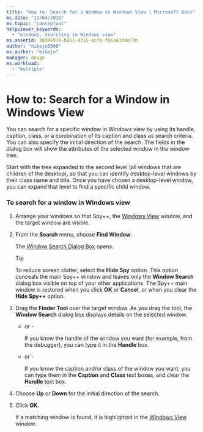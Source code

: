 ```yaml
---
title: "How to: Search for a Window in Windows View | Microsoft Docs"
ms.date: "11/04/2016"
ms.topic: "conceptual"
helpviewer_keywords: 
  - "windows, searching in Windows view"
ms.assetid: 30306970-b861-4315-acf8-f86a43d4e73b
author: "mikejo5000"
ms.author: "mikejo"
manager: douge
ms.workload: 
  - "multiple"
---
```

# How to: Search for a Window in Windows View
You can search for a specific window in Windows view by using its handle, caption, class, or a combination of its caption and class as search criteria. You can also specify the initial direction of the search. The fields in the dialog box will show the attributes of the selected window in the window tree.  
  
 Start with the tree expanded to the second level (all windows that are children of the desktop), so that you can identify desktop-level windows by their class name and title. Once you have chosen a desktop-level window, you can expand that level to find a specific child window.  
  
### To search for a window in Windows view  
  
1. Arrange your windows so that Spy++, the [Windows View](../debugger/windows-view.md) window, and the target window are visible.  
  
2. From the **Search** menu, choose **Find Window**.  
  
    The [Window Search Dialog Box](../debugger/window-search-dialog-box.md) opens.  
  
   > [!TIP]
   >  To reduce screen clutter, select the **Hide Spy** option. This option conceals the main Spy++ window and leaves only the **Window Search** dialog box visible on top of your other applications. The Spy++ main window is restored when you click **OK** or **Cancel**, or when you clear the **Hide Spy++** option.  
  
3. Drag the **Finder Tool** over the target window. As you drag the tool, the **Window Search** dialog box displays details on the selected window.  
  
   - or -  
  
     If you know the handle of the window you want (for example, from the debugger), you can type it in the **Handle** box.  
  
   - or -  
  
     If you know the caption and/or class of the window you want, you can type them in the **Caption** and **Class** text boxes, and clear the **Handle** text box.  
  
4. Choose **Up** or **Down** for the initial direction of the search.  
  
5. Click **OK**.  
  
    If a matching window is found, it is highlighted in the [Windows View](../debugger/windows-view.md) window.